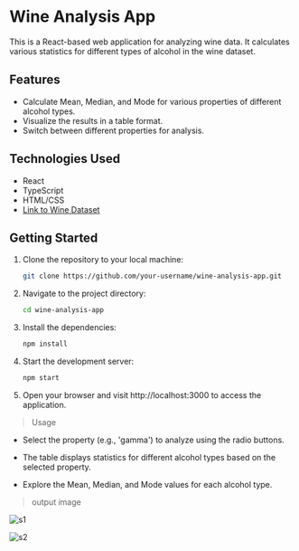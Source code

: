 # Wine Analysis App

This is a React-based web application for analyzing wine data. It calculates various statistics for different types of alcohol in the wine dataset.

## Features

- Calculate Mean, Median, and Mode for various properties of different alcohol types.
- Visualize the results in a table format.
- Switch between different properties for analysis.

## Technologies Used

- React
- TypeScript
- HTML/CSS
- [Link to Wine Dataset](./Assets/wine.ts)

## Getting Started

1. Clone the repository to your local machine:

   ```bash
   git clone https://github.com/your-username/wine-analysis-app.git
   ```
2. Navigate to the project directory:
    ```bash
    cd wine-analysis-app

    ```
3. Install the dependencies:
      ```bash
      npm install

      ```
4. Start the development server:
     ```bash
     npm start

     ```
5. Open your browser and visit http://localhost:3000 to access the application.

> Usage

- Select the property (e.g., 'gamma') to analyze using the radio buttons.

- The table displays statistics for different alcohol types based on the selected property.

- Explore the Mean, Median, and Mode values for each alcohol type.
>output image

![s1](https://github.com/shanu3742/test_wine-app/assets/65018865/f3282c6d-67e6-48e7-a2f7-1c9ba23f7ac8)

![s2](https://github.com/shanu3742/test_wine-app/assets/65018865/0527b66e-0b9a-4378-9bd3-8e31acaae8d8)
